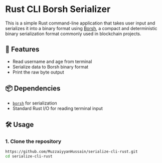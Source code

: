 
# Rust CLI Borsh Serializer

This is a simple Rust command-line application that takes user input and serializes it into a binary format using [Borsh](https://borsh.io/), a compact and deterministic binary serialization format commonly used in blockchain projects.

## 🚀 Features

- Read username and age from terminal
- Serialize data to Borsh binary format
- Print the raw byte output

## 📦 Dependencies

- [`borsh`](https://crates.io/crates/borsh) for serialization
- Standard Rust I/O for reading terminal input

## 🛠 Usage

### 1. Clone the repository
```bash
https://github.com/MuzzaiyyanHussain/serialize-cli-rust.git
cd serialize-cli-rust
